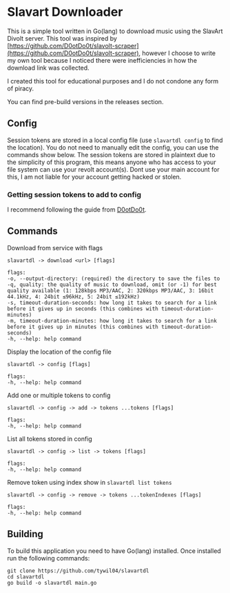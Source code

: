 # Slavart Downloader
This is a simple tool written in Go(lang) to download music using the SlavArt Divolt server. This tool was inspired by [https://github.com/D0otDo0t/slavolt-scraper](https://github.com/D0otDo0t/slavolt-scraper), however I choose to write my own tool because I noticed there were inefficiencies in how the download link was collected.

I created this tool for educational purposes and I do not condone any form of piracy.

You can find pre-build versions in the releases section.

## Config
Session tokens are stored in a local config file (use `slavartdl config` to find the location). You do not need to manually edit the config, you can use the commands show below. The session tokens are stored in plaintext due to the simplicity of this program, this means anyone who has access to your file system can use your revolt account(s). Dont use your main account for this, I am not liable for your account getting hacked or stolen.

### Getting session tokens to add to config
I recommend following the guide from [D0otDo0t](https://github.com/D0otDo0t/slavolt-scraper).

## Commands
Download from service with flags
```
slavartdl -> download <url> [flags]

flags:
-o, --output-directory: (required) the directory to save the files to
-q, quality: the quality of music to download, omit (or -1) for best quality available (1: 128kbps MP3/AAC, 2: 320kbps MP3/AAC, 3: 16bit 44.1kHz, 4: 24bit ≤96kHz, 5: 24bit ≤192kHz)
-s, timeout-duration-seconds: how long it takes to search for a link before it gives up in seconds (this combines with timeout-duration-minutes)
-m, timeout-duration-minutes: how long it takes to search for a link before it gives up in minutes (this combines with timeout-duration-seconds)
-h, --help: help command
```

Display the location of the config file
```
slavartdl -> config [flags]

flags:
-h, --help: help command
```

Add one or multiple tokens to config
```
slavartdl -> config -> add -> tokens ...tokens [flags]

flags:
-h, --help: help command
```

List all tokens stored in config
```
slavartdl -> config -> list -> tokens [flags]

flags:
-h, --help: help command
```

Remove token using index show in `slavartdl list tokens`
```
slavartdl -> config -> remove -> tokens ...tokenIndexes [flags]

flags:
-h, --help: help command
```

## Building
To build this application you need to have Go(lang) installed. Once installed run the following commands:
```
git clone https://github.com/tywil04/slavartdl
cd slavartdl
go build -o slavartdl main.go
```

